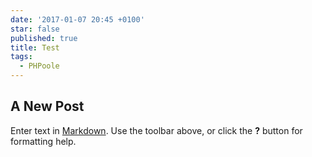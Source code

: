 ```yaml
---
date: '2017-01-07 20:45 +0100'
star: false
published: true
title: Test
tags:
  - PHPoole
---
```

## A New Post

Enter text in [Markdown](http://daringfireball.net/projects/markdown/). Use the toolbar above, or click the **?** button for formatting help.
